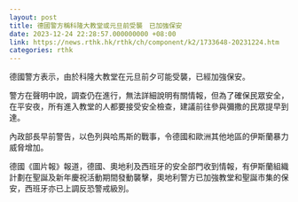 ```yaml
---
layout: post
title: 德國警方稱科隆大教堂或元旦前受襲　已加強保安
date: 2023-12-24 22:28:57.000000000 +08:00
link: https://news.rthk.hk/rthk/ch/component/k2/1733648-20231224.htm
categories: rthk
---
```


德國警方表示，由於科隆大教堂在元旦前夕可能受襲，已經加強保安。

警方在聲明中說，調查仍在進行，無法詳細說明有關情報，但為了確保民眾安全，在平安夜，所有進入教堂的人都要接受安全檢查，建議前往參與彌撒的民眾提早到達。

內政部長早前警告，以色列與哈馬斯的戰事，令德國和歐洲其他地區的伊斯蘭暴力威脅增加。

德國《圖片報》報道，德國、奧地利及西班牙的安全部門收到情報，有伊斯蘭組織計劃在聖誕及新年慶祝活動期間發動襲擊，奧地利警方已加強教堂和聖誕市集的保安，西班牙亦已上調反恐警戒級別。
